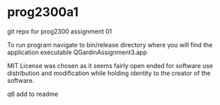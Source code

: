 # prog2300a1
 git repo for prog2300 assignment 01


To run program navigate to bin/release directory 
where you will find the application executable QGardinAssignment3.app

MIT License was chosen as it seems fairly open ended for software use distribution and modification
while holding identity to the creator of the software.

q6 add to readme

